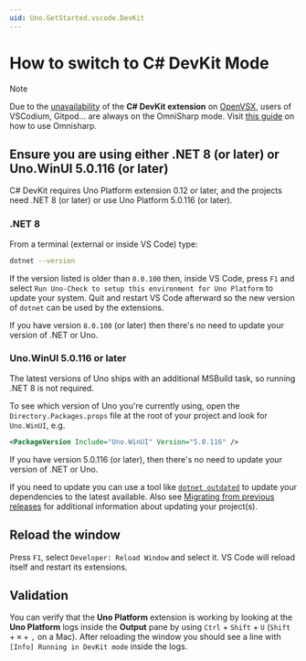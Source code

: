 ```yaml
---
uid: Uno.GetStarted.vscode.DevKit
---
```


# How to switch to C# DevKit Mode

> [!NOTE]
> Due to the [unavailability](https://github.com/microsoft/vscode-dotnettools/issues/765) of the **C# DevKit extension** on [OpenVSX](https://open-vsx.org), users of VSCodium, Gitpod... are always on the OmniSharp mode. Visit [this guide](xref:Uno.GetStarted.vscode.OmniSharp) on how to use Omnisharp.

## Ensure you are using either .NET 8 (or later) or Uno.WinUI 5.0.116 (or later)

C# DevKit requires Uno Platform extension 0.12 or later, and the projects need .NET 8 (or later) or use Uno Platform 5.0.116 (or later).

### .NET 8

From a terminal (external or inside VS Code) type:

```bash
dotnet --version
```

If the version listed is older than `8.0.100` then, inside VS Code, press `F1` and select `Run Uno-Check to setup this environment for Uno Platform` to update your system. Quit and restart VS Code afterward so the new version of `dotnet` can be used by the extensions.

If you have version `8.0.100` (or later) then there's no need to update your version of .NET or Uno.

### Uno.WinUI 5.0.116 or later

The latest versions of Uno ships with an additional MSBuild task, so running .NET 8 is not required.

To see which version of Uno you're currently using, open the `Directory.Packages.props` file at the root of your project and look for `Uno.WinUI`, e.g.

```xml
<PackageVersion Include="Uno.WinUI" Version="5.0.116" />
```

If you have version 5.0.116 (or later), then there's no need to update your version of .NET or Uno.

If you need to update you can use a tool like [`dotnet outdated`](https://github.com/dotnet-outdated/dotnet-outdated) to update your dependencies to the latest available. Also see [Migrating from previous releases](xref:Uno.Development.MigratingFromPreviousReleases]) for additional information about updating your project(s).

## Reload the window

Press `F1`, select `Developer: Reload Window` and select it. VS Code will reload itself and restart its extensions.

## Validation

You can verify that the **Uno Platform** extension is working by looking at the **Uno Platform** logs inside the **Output** pane by using `Ctrl` + `Shift` + `U` (`Shift` + `⌘` + `,` on a Mac). After reloading the window you should see a line with `[Info] Running in DevKit mode` inside the logs.
